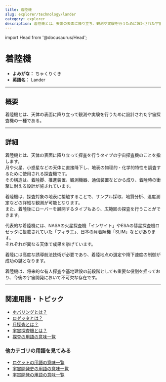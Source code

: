 ```yaml
---
title: 着陸機
slug: explorer/technology/lander
category: explorer
description: 着陸機とは、天体の表面に降り立ち、観測や実験を行うために設計された宇宙探査機の一種である。
---
```


import Head from '@docusaurus/Head';

<Head>
  <script type="application/ld+json">
    {`{
      "@context": "https://schema.org",
      "@type": "DefinedTerm",
      "name": "着陸機",
      "inDefinedTermSet": "https://www.space-portal.org",
      "termCode": "explorer/technology/lander",
      "description": "着陸機とは、天体の表面に降り立ち、観測や実験を行うために設計された宇宙探査機の一種である。",
      "url": "https://www.space-portal.org/docs/explorer/technology/lander"
    }`}
  </script>
</Head>

# 着陸機

- **よみがな：** ちゃくりくき  
- **英語名：** Lander  

---

## 概要

着陸機とは、天体の表面に降り立って観測や実験を行うために設計された宇宙探査機の一種である。

---

## 詳細

着陸機とは、天体の表面に降り立って探査を行うタイプの宇宙探査機のことを指します。  
月や火星、小惑星などの天体に直接降下し、地表の物理的・化学的特性を調査するために使用される探査機です。  
その構造は、着陸脚、推進装置、観測機器、通信装置などから成り、着陸時の衝撃に耐える設計が施されています。  

着陸機は、探査対象の地表に接触することで、サンプル採取、地質分析、温度測定などの詳細な観測が可能となります。  
また、着陸後にローバーを展開するタイプもあり、広範囲の探査を行うことができます。  

代表的な着陸機には、NASAの火星探査機「インサイト」やESAの彗星探査機ロゼッタに搭載されていた「フィラエ」、日本の月着陸機「SLIM」などがあります。  
それぞれが異なる天体で成果を挙げています。  

着陸には高度な誘導航法技術が必要であり、着陸地点の選定や降下速度の制御が成功の鍵となります。  

着陸機は、将来的な有人探査や基地建設の前段階としても重要な役割を担っており、今後の宇宙開発において不可欠な存在です。

---

## 関連用語・トピック
 
- [ホバリングとは？](/explorer/technology/hovering)  
- [ロゼッタとは？](/explorer/mission/rosetta)  
- [月探査とは？](/explorer/type/moon-probe)  
- [宇宙探査機とは？](/explorer/space-probe)
- [探査の用語の意味一覧](/category/explorer)

### 他カテゴリの用語を見てみる
- [ロケットの用語の意味一覧](/category/rocket)
- [宇宙開発史の用語の意味一覧](/category/history)
- [宇宙開発の用語の意味一覧](/category/glossary)
